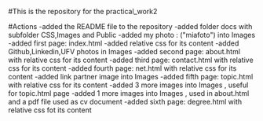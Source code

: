 #This is the repository for the practical_work2



#Actions
-added the README file to the repository
-added folder docs with subfolder CSS,Images and Public
-added my photo : ("miafoto") into Images
-added first page: index.html
-added relative css for its content
-added Github,Linkedin,UFV photos in Images
-added second page: about.html with relative css for its content
-added third page: contact.html with relative css for its content
-added fourth page: net.html with relative css for its content
-added link partner image into Images
-added fifth page: topic.html with relative css for its content 
-added 3 more images into Images , useful for topic.html page
-added 1 more images into Images , used in about.html and a pdf file used as cv document
-added sixth page: degree.html with relative css fot its content